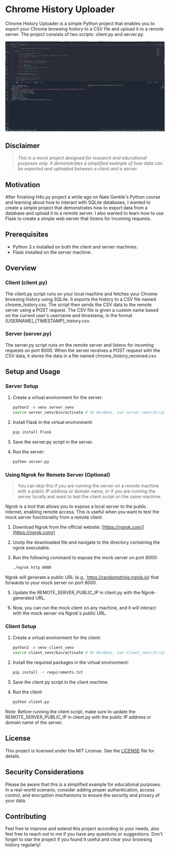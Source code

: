 # Chrome History Uploader

Chrome History Uploader is a simple Python project that enables you to export your Chrome browsing history to a CSV file and upload it to a remote server. The project consists of two scripts: client.py and server.py.

![img](images/image1.png)

## Disclaimer

>_This is a mock project designed for research and educational purposes only. It demonstrates a simplified example of how data can be exported and uploaded between a client and a server._

## Motivation

After finishing H4x.py project a while ago on Nate Gentile's Python course and learning about how to interact with SQLite databases, I wanted to create a simple project that demonstrates how to export data from a database and upload it to a remote server. I also wanted to learn how to use Flask to create a simple web server that listens for incoming requests. 

## Prerequisites

- Python 3.x installed on both the client and server machines.
- Flask installed on the server machine.

## Overview

### Client (client.py)

The client.py script runs on your local machine and fetches your Chrome browsing history using SQLite. It exports the history to a CSV file named chrome_history.csv. The script then sends the CSV data to the remote server using a POST request. The CSV file is given a custom name based on the current user's username and timestamp, in the format [USERNAME]_[TIMESTAMP]_history.csv.

### Server (server.py)

The server.py script runs on the remote server and listens for incoming requests on port 8000. When the server receives a POST request with the CSV data, it stores the data in a file named chrome_history_received.csv.

## Setup and Usage

### Server Setup

1. Create a virtual environment for the server:

    ```bash 
    python3 -m venv server_venv
    source server_venv/bin/activate # On Windows, use server_venv\Scripts\activate
    ```

2. Install Flask in the virtual environment:

    ```bash
    pip install Flask
    ```

3. Save the server.py script in the server.

4. Run the server:

    ```bash
    python server.py
    ```

### Using Ngrok for Remote Server (Optional)

> You can skip this if you are running the server on a remote machine with a public IP address or domain name, or if you are running the server locally and want to test the client script on the same machine.

Ngrok is a tool that allows you to expose a local server to the public internet, enabling remote access. This is useful when you want to test the mock server functionality from a remote client.

1. Download Ngrok from the official website: [https://ngrok.com/](https://ngrok.com/)

2. Unzip the downloaded file and navigate to the directory containing the ngrok executable.

3. Run the following command to expose the mock server on port 8000:

    ```bash
    ./ngrok http 8000
    ```

Ngrok will generate a public URL (e.g., https://randomstring.ngrok.io) that forwards to your mock server on port 8000.

5. Update the REMOTE_SERVER_PUBLIC_IP in client.py with the Ngrok-generated URL.

6. Now, you can run the mock client on any machine, and it will interact with the mock server via Ngrok's public URL.



### Client Setup

1. Create a virtual environment for the client:

    ```bash 
    python3 -m venv client_venv
    source client_venv/bin/activate # On Windows, use client_venv\Scripts\activate
    ```

2. Install the required packages in the virtual environment:

    ```bash
    pip install -r requirements.txt
    ```

3. Save the client.py script in the client machine.

4. Run the client:

    ```bash
    python client.py
    ```


Note: Before running the client script, make sure to update the REMOTE_SERVER_PUBLIC_IP in client.py with the public IP address or domain name of the server.

## License

This project is licensed under the MIT License. See the [LICENSE](LICENSE) file for details.

## Security Considerations

Please be aware that this is a simplified example for educational purposes. In a real-world scenario, consider adding proper authentication, access control, and encryption mechanisms to ensure the security and privacy of your data.

## Contributing

Feel free to improve and extend this project according to your needs, also feel free to reach out to me if you have any questions or suggestions. Don't forget to star the project if you found it useful and clear your browsing history regularly!
